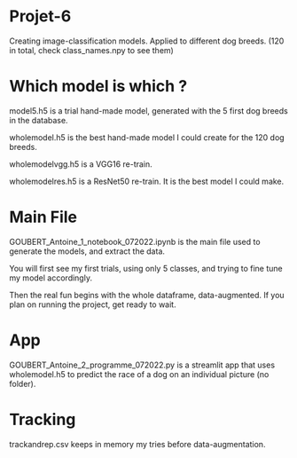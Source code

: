 # Projet-6

Creating image-classification models.
Applied to different dog breeds. (120 in total, check class_names.npy to see them) 

# Which model is which ?

model5.h5 is a trial hand-made model, generated with the 5 first dog breeds in the database.

wholemodel.h5 is the best hand-made model I could create for the 120 dog breeds.

wholemodelvgg.h5 is a VGG16 re-train.

wholemodelres.h5 is a ResNet50 re-train. It is the best model I could make.

# Main File

GOUBERT_Antoine_1_notebook_072022.ipynb is the main file used to generate the models, and extract the data.

You will first see my first trials, using only 5 classes, and trying to fine tune my model accordingly.

Then the real fun begins with the whole dataframe, data-augmented. If you plan on running the project, get ready to wait.

# App

GOUBERT_Antoine_2_programme_072022.py is a streamlit app that uses wholemodel.h5 to predict the race of a dog on an individual picture (no folder).

# Tracking

trackandrep.csv keeps in memory my tries before data-augmentation.